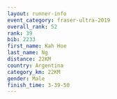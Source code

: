 ```yaml
---
layout: runner-info 
event_category: fraser-ultra-2019 
overall_rank: 52
rank: 39
bib: 2233
first_name: Kah Hoe
last_name: Ng
distance: 22KM
country: Argentina
category_km: 22KM
gender: Male
finish_time: 3-39-50
---
```

